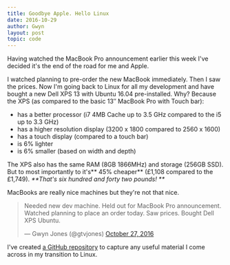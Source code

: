 ```yaml
---
title: Goodbye Apple. Hello Linux
date: 2016-10-29
author: Gwyn
layout: post
topic: code
---
```


Having watched the MacBook Pro announcement earlier this week I've decided it's the end of the road for me and Apple.

I watched planning to pre-order the new MacBook immediately. Then I saw the prices. Now I'm going back to Linux for all my development and have bought a new Dell XPS 13 with Ubuntu 16.04 pre-installed. Why? Because the XPS (as compared to the basic 13&#8243; MacBook Pro with Touch bar):

  * has a better processor (i7 4MB Cache up to 3.5 GHz compared to the i5 up to 3.3 GHz)
  * has a higher resolution display (3200 x 1800 compared to 2560 x 1600)
  * has a touch display (compared to a touch bar)
  * is 6% lighter
  * is 6% smaller (based on width and depth)

The XPS also has the same RAM (8GB 1866MHz) and storage (256GB SSD). But to most importantly to it's** 45% cheaper** (£1,108 compared to the £1,749). _**That's six hundred and forty two pounds! **_

MacBooks are really nice machines but they're not that nice.

<blockquote class="twitter-tweet" data-lang="en">
  <p dir="ltr" lang="en">
    Needed new dev machine. Held out for MacBook Pro announcement. Watched planning to place an order today. Saw prices. Bought Dell XPS Ubuntu.
  </p>
  
  <p>
    — Gwyn Jones (@gtvjones) <a href="https://twitter.com/gtvjones/status/791754705244397569">October 27, 2016</a>
  </p>
</blockquote>



I've created [a GitHub repository](https://github.com/gtvj/linux) to capture any useful material I come across in my transition to Linux.